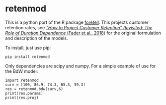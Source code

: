 # retenmod

This is a python port of the R package [foretell](https://cran.r-project.org/web/packages/foretell/foretell.pdf). This projects customer retention rates, see [*“How to Project Customer Retention” Revisited: The Role of Duration Dependence* (Fader et al., 2018)](https://www.sciencedirect.com/science/article/pii/S1094996818300057) for the original formulation and description of the models. 

To install, just use pip:

    pip install retenmod

Only dependencies are scipy and numpy. For a simple example of use for the BdW model:

    import retenmod
    surv = [100, 86.9, 74.3, 65.3, 59.3]
    res = retenmod.bdw(surv,6)
    print(res.params)
    print(res.proj)